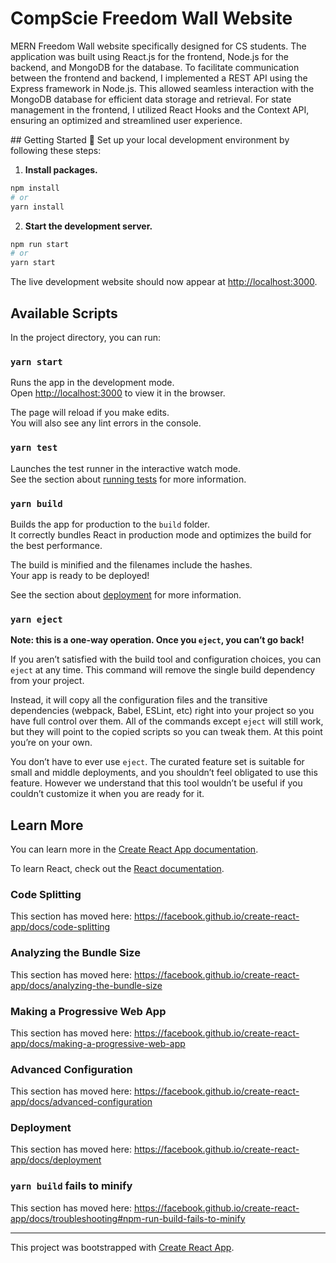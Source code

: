 # CompScie Freedom Wall Website
<p> MERN Freedom Wall website specifically designed for CS students. The application was built using React.js for the frontend, Node.js for the backend, and MongoDB for the database. To facilitate communication between the frontend and backend, I implemented a REST API using the Express framework in Node.js. This allowed seamless interaction with the MongoDB database for efficient data storage and retrieval. For state management in the frontend, I utilized React Hooks and the Context API, ensuring an optimized and streamlined user experience. <p/>
## Getting Started 🚀 
 Set up your local development environment by following these steps: 
  
 1.  **Install packages.** 
  
 ```bash 
 npm install 
 # or 
 yarn install 
 ``` 
  
 2.  **Start the development server.** 
  
 ```bash 
 npm run start 
 # or 
 yarn start 
 ``` 
  
 The live development website should now appear at [http://localhost:3000](http://localhost:3000). 
  
  
 ## Available Scripts 
  
 In the project directory, you can run: 
  
 ### `yarn start` 
  
 Runs the app in the development mode.<br /> 
 Open [http://localhost:3000](http://localhost:3000) to view it in the browser. 
  
 The page will reload if you make edits.<br /> 
 You will also see any lint errors in the console. 
  
 ### `yarn test` 
  
 Launches the test runner in the interactive watch mode.<br /> 
 See the section about [running tests](https://facebook.github.io/create-react-app/docs/running-tests) for more information. 
  
 ### `yarn build` 
  
 Builds the app for production to the `build` folder.<br /> 
 It correctly bundles React in production mode and optimizes the build for the best performance. 
  
 The build is minified and the filenames include the hashes.<br /> 
 Your app is ready to be deployed! 
  
 See the section about [deployment](https://facebook.github.io/create-react-app/docs/deployment) for more information. 
  
 ### `yarn eject` 
  
 **Note: this is a one-way operation. Once you `eject`, you can’t go back!** 
  
 If you aren’t satisfied with the build tool and configuration choices, you can `eject` at any time. This command will remove the single build dependency from your project. 
  
 Instead, it will copy all the configuration files and the transitive dependencies (webpack, Babel, ESLint, etc) right into your project so you have full control over them. All of the commands except `eject` will still work, but they will point to the copied scripts so you can tweak them. At this point you’re on your own. 
  
 You don’t have to ever use `eject`. The curated feature set is suitable for small and middle deployments, and you shouldn’t feel obligated to use this feature. However we understand that this tool wouldn’t be useful if you couldn’t customize it when you are ready for it. 
  
 ## Learn More 
  
 You can learn more in the [Create React App documentation](https://facebook.github.io/create-react-app/docs/getting-started). 
  
 To learn React, check out the [React documentation](https://reactjs.org/). 
  
 ### Code Splitting 
  
 This section has moved here: https://facebook.github.io/create-react-app/docs/code-splitting 
  
 ### Analyzing the Bundle Size 
  
 This section has moved here: https://facebook.github.io/create-react-app/docs/analyzing-the-bundle-size 
  
 ### Making a Progressive Web App 
  
 This section has moved here: https://facebook.github.io/create-react-app/docs/making-a-progressive-web-app 
  
 ### Advanced Configuration 
  
 This section has moved here: https://facebook.github.io/create-react-app/docs/advanced-configuration 
  
 ### Deployment 
  
 This section has moved here: https://facebook.github.io/create-react-app/docs/deployment 
  
 ### `yarn build` fails to minify 
  
 This section has moved here: https://facebook.github.io/create-react-app/docs/troubleshooting#npm-run-build-fails-to-minify 
  
  
  
 --- 
  
 This project was bootstrapped with [Create React App](https://github.com/facebook/create-react-app).
